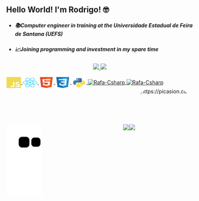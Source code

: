## Hello World! I'm Rodrigo! 🤓
<ul>
 <li>
    <h5>📚Computer engineer in training at the Universidade Estadual de Feira de Santana (UEFS)</h5>
 </li>
  <li>
    <h5>📈Joining programming and investment in my spare time </h5>
  </li>
</ul>
<div align="center">
  <a href="https://github.com/Rodrigodsgit">
  <img height="180em" src="https://github-readme-stats.vercel.app/api?username=rodrigodsgit&show_icons=true&theme=dark&include_all_commits=true&count_private=true"/>
  <img height="180em" src="https://github-readme-stats.vercel.app/api/top-langs/?username=rodrigodsgit&layout=compact&langs_count=7&theme=dark"/>
</div>
<div style="display: inline_block"><br>
  <img align="center" alt="Rafa-Js" height="30" width="40" src="https://raw.githubusercontent.com/devicons/devicon/master/icons/javascript/javascript-plain.svg">
  <img align="center" alt="Rafa-React" height="30" width="40" src="https://raw.githubusercontent.com/devicons/devicon/master/icons/react/react-original.svg">
  <img align="center" alt="Rafa-HTML" height="30" width="40" src="https://raw.githubusercontent.com/devicons/devicon/master/icons/html5/html5-original.svg">
  <img align="center" alt="Rafa-CSS" height="30" width="40" src="https://raw.githubusercontent.com/devicons/devicon/master/icons/css3/css3-original.svg">
  <img align="center" alt="Rafa-Python" height="30" width="40" src="https://raw.githubusercontent.com/devicons/devicon/master/icons/python/python-original.svg">
  <img align="center" alt="Rafa-Csharp" height="30" width="40" src="https://cdn.jsdelivr.net/gh/devicons/devicon/icons/django/django-plain-wordmark.svg">
  <img align="center" alt="Rafa-Csharp" height="30" width="40" src="https://cdn.jsdelivr.net/gh/devicons/devicon/icons/java/java-original.svg">
 <a href="https://picasion.com/"><img src="https://i.picasion.com/pic92/e02502efb7becdb210f9b38bd9a5ee42.gif" height="150" style="border-radius:50px;" align="right" alt="https://picasion.com/" ></a><br /><a href="https://picasion.com/"></a>
  <br></br>
  <br></br>
  
  
 ##
<div> 
  <a href = "mailto:damasceno.s.rodrigo@gmail.com"><img src="https://img.shields.io/badge/-Gmail-%23333?style=for-the-badge&logo=gmail&logoColor=white" target="_blank" align="right" ></a>
  <a href="https://www.linkedin.com/in/rodrigo-damasceno-41036b192/" target="_blank"><img src="https://img.shields.io/badge/-LinkedIn-%230077B5?style=for-the-badge&logo=linkedin&logoColor=white" target="_blank" align="right"></a> 
 
  ![Snake animation](https://github.com/rafaballerini/rafaballerini/blob/output/github-contribution-grid-snake.svg)
 
</div>
